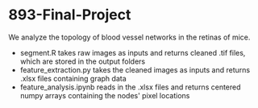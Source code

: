 # 893-Final-Project
We analyze the topology of blood vessel networks in the retinas of mice.

  * segment.R takes raw images as inputs and returns cleaned .tif files, which are stored in the output folders
  * feature_extraction.py takes the cleaned images as inputs and returns .xlsx files containing graph data
  * feature_analysis.ipynb reads in the .xlsx files and returns centered numpy arrays containing the nodes' pixel locations
